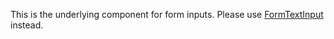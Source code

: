 This is the underlying component for form inputs. Please use [FormTextInput](#!/FormTextInput) instead.
